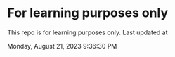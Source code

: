 # For learning purposes only
This repo is for learning purposes only.
Last updated at

Monday, August 21, 2023 9:36:30 PM

